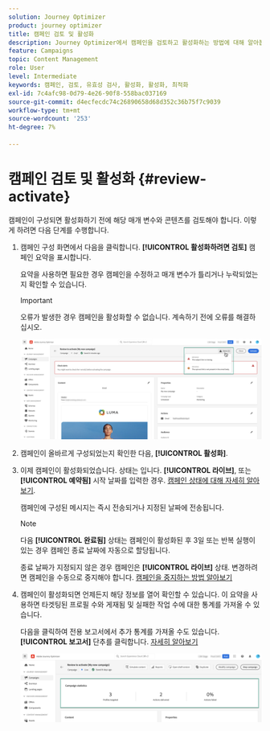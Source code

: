 ```yaml
---
solution: Journey Optimizer
product: journey optimizer
title: 캠페인 검토 및 활성화
description: Journey Optimizer에서 캠페인을 검토하고 활성화하는 방법에 대해 알아봅니다
feature: Campaigns
topic: Content Management
role: User
level: Intermediate
keywords: 캠페인, 검토, 유효성 검사, 활성화, 활성화, 최적화
exl-id: 7c4afc98-0d79-4e26-90f8-558bac037169
source-git-commit: d4ecfecdc74c26890658d68d352c36b75f7c9039
workflow-type: tm+mt
source-wordcount: '253'
ht-degree: 7%

---
```


# 캠페인 검토 및 활성화 {#review-activate}

캠페인이 구성되면 활성화하기 전에 해당 매개 변수와 콘텐츠를 검토해야 합니다. 이렇게 하려면 다음 단계를 수행합니다.

1. 캠페인 구성 화면에서 다음을 클릭합니다. **[!UICONTROL 활성화하려면 검토]** 캠페인 요약을 표시합니다.

   요약을 사용하면 필요한 경우 캠페인을 수정하고 매개 변수가 틀리거나 누락되었는지 확인할 수 있습니다.

   >[!IMPORTANT]
   >
   >오류가 발생한 경우 캠페인을 활성화할 수 없습니다. 계속하기 전에 오류를 해결하십시오.

   ![](assets/create-campaign-alerts.png)

1. 캠페인이 올바르게 구성되었는지 확인한 다음, **[!UICONTROL 활성화]**.

1. 이제 캠페인이 활성화되었습니다. 상태는 입니다. **[!UICONTROL 라이브]**, 또는 **[!UICONTROL 예약됨]** 시작 날짜를 입력한 경우. [캠페인 상태에 대해 자세히 알아보기](get-started-with-campaigns.md#statuses).

   캠페인에 구성된 메시지는 즉시 전송되거나 지정된 날짜에 전송됩니다.

   >[!NOTE]
   >
   >다음 **[!UICONTROL 완료됨]** 상태는 캠페인이 활성화된 후 3일 또는 반복 실행이 있는 경우 캠페인 종료 날짜에 자동으로 할당됩니다.
   >
   >종료 날짜가 지정되지 않은 경우 캠페인은 **[!UICONTROL 라이브]** 상태. 변경하려면 캠페인을 수동으로 중지해야 합니다. [캠페인을 중지하는 방법 알아보기](modify-stop-campaign.md)

1. 캠페인이 활성화되면 언제든지 해당 정보를 열어 확인할 수 있습니다. 이 요약을 사용하면 타겟팅된 프로필 수와 게재됨 및 실패한 작업 수에 대한 통계를 가져올 수 있습니다.

   다음을 클릭하여 전용 보고서에서 추가 통계를 가져올 수도 있습니다. **[!UICONTROL 보고서]** 단추를 클릭합니다. [자세히 알아보기](../reports/campaign-global-report.md)

   ![](assets/create-campaign-summary.png)
